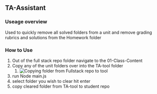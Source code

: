## TA-Assistant 

### Useage overview
Used to quickly remove all solved folders from a unit and remove grading rubrics and solutions from the Homework folder

### How to Use
1. Out of the full stack repo folder navigate to the 01-Class-Content
2. Copy any of the unit folders over into the TA-tool folder 
    1. ![Copying folder from Fullstack repo to tool](https://imgur.com/a/nppNezC)
3. run Node main.js
4. select folder you wish to clear hit enter 
5. copy cleared folder from TA-tool to student repo

